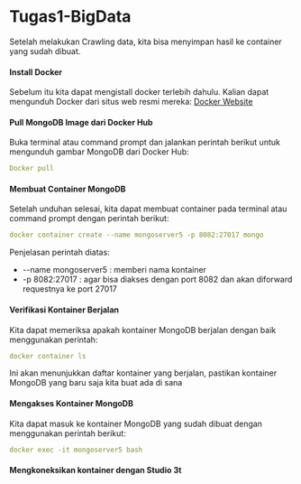 # Tugas1-BigData




Setelah melakukan Crawling data, kita bisa menyimpan hasil ke container yang sudah dibuat.

#### Install Docker
Sebelum itu kita dapat mengistall docker terlebih dahulu. Kalian dapat mengunduh Docker dari situs web resmi mereka: <a href="https://www.docker.com/products/docker-desktop/">Docker Website</a>
#### Pull MongoDB Image dari Docker Hub
Buka terminal atau command prompt dan jalankan perintah berikut untuk mengunduh gambar MongoDB dari Docker Hub:
```yaml
Docker pull 
```
#### Membuat Container MongoDB
Setelah unduhan selesai, kita dapat membuat container pada terminal atau command prompt dengan perintah berikut:
```yaml
docker container create --name mongoserver5 -p 8082:27017 mongo
```
Penjelasan perintah diatas:
- --name mongoserver5 : memberi nama kontainer 
- -p 8082:27017 : agar bisa diakses dengan port 8082 dan akan diforward requestnya ke port 27017
  
#### Verifikasi Kontainer Berjalan
Kita dapat memeriksa apakah kontainer MongoDB berjalan dengan baik menggunakan perintah:
```yaml
docker container ls
```
Ini akan menunjukkan daftar kontainer yang berjalan, pastikan kontainer MongoDB yang baru saja kita buat ada di sana

#### Mengakses Kontainer MongoDB
Kita dapat masuk ke kontainer MongoDB yang sudah dibuat dengan menggunakan perintah berikut:
```yaml
docker exec -it mongoserver5 bash
```

#### Mengkoneksikan kontainer dengan Studio 3t


  


